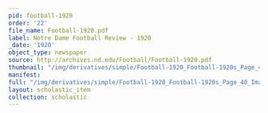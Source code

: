 ```yaml
---
pid: football-1920
order: '22'
file_name: Football-1920.pdf
label: Notre Dame Football Review - 1920
_date: '1920'
object_type: newspaper
source: http://archives.nd.edu/Football/Football-1920.pdf
thumbnail: "/img/derivatives/simple/Football-1920_Football-1920s_Page_40_Image_0001/thumbnail.jpg"
manifest:
full: "/img/derivatives/simple/Football-1920_Football-1920s_Page_40_Image_0001/fullwidth.jpg"
layout: scholastic_item
collection: scholastic
---
```

